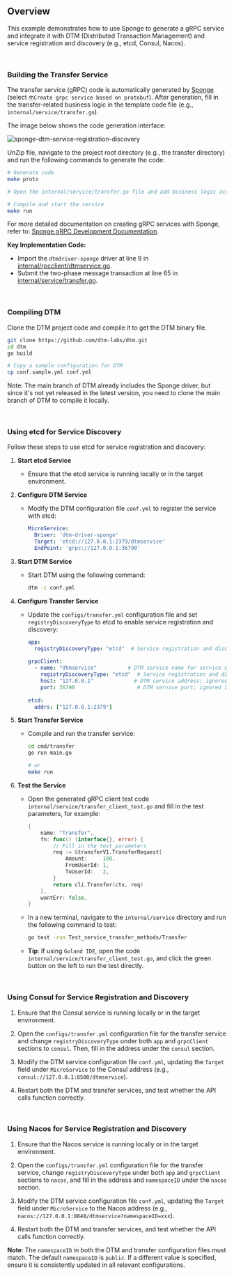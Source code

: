 
## Overview

This example demonstrates how to use Sponge to generate a gRPC service and integrate it with DTM (Distributed Transaction Management) and service registration and discovery (e.g., etcd, Consul, Nacos).

<br>

### Building the Transfer Service

The transfer service (gRPC) code is automatically generated by [Sponge](https://github.com/zhufuyi/sponge) (select `⓸Create grpc service based on protobuf`). After generation, fill in the transfer-related business logic in the template code file (e.g., `internal/service/transfer.go`).

The image below shows the code generation interface:

![sponge-dtm-service-registration-discovery](https://raw.githubusercontent.com/zhufuyi/sponge_examples/main/assets/en_sponge-dtm-service-registration-discovery.png)

UnZip file, navigate to the project root directory (e.g., the transfer directory) and run the following commands to generate the code:

```bash
# Generate code
make proto

# Open the internal/service/transfer.go file and add business logic according to the generated sample code.

# Compile and start the service
make run
```

For more detailed documentation on creating gRPC services with Sponge, refer to: [Sponge gRPC Development Documentation](https://go-sponge.com/zh-cn/microservice-development-protobuf).

**Key Implementation Code:**

- Import the `dtmdriver-sponge` driver at line 9 in [internal/rpcclient/dtmservice.go](internal/rpcclient/dtmservice.go).
- Submit the two-phase message transaction at line 65 in [internal/service/transfer.go](internal/service/transfer.go).

<br>

### Compiling DTM

Clone the DTM project code and compile it to get the DTM binary file.

```bash
git clone https://github.com/dtm-labs/dtm.git
cd dtm
go build

# Copy a sample configuration for DTM
cp conf.sample.yml conf.yml
```

Note: The main branch of DTM already includes the Sponge driver, but since it's not yet released in the latest version, you need to clone the main branch of DTM to compile it locally.

<br>

### Using etcd for Service Discovery

Follow these steps to use etcd for service registration and discovery:

1. **Start etcd Service**
    - Ensure that the etcd service is running locally or in the target environment.

2. **Configure DTM Service**
    - Modify the DTM configuration file `conf.yml` to register the service with etcd:
      ```yaml
      MicroService:
        Driver: 'dtm-driver-sponge'
        Target: 'etcd://127.0.0.1:2379/dtmservice'
        EndPoint: 'grpc://127.0.0.1:36790'
      ```

3. **Start DTM Service**
    - Start DTM using the following command:
      ```bash
      dtm -c conf.yml
      ```

4. **Configure Transfer Service**
    - Update the `configs/transfer.yml` configuration file and set `registryDiscoveryType` to etcd to enable service registration and discovery:
      ```yaml
      app:
        registryDiscoveryType: "etcd"  # Service registration and discovery types: consul, etcd, nacos. If empty, registration and discovery are not used.
 
      grpcClient:
        - name: "dtmservice"          # DTM service name for service discovery
          registryDiscoveryType: "etcd"  # Service registration and discovery types: consul, etcd, nacos. If empty, direct connection using host and port
          host: "127.0.0.1"             # DTM service address; ignored if service discovery is enabled
          port: 36790                    # DTM service port; ignored if service discovery is enabled
 
      etcd:
        addrs: ["127.0.0.1:2379"]
      ```

5. **Start Transfer Service**
    - Compile and run the transfer service:
      ```bash
      cd cmd/transfer
      go run main.go
      
      # or
      make run
      ```

6. **Test the Service**
    - Open the generated gRPC client test code `internal/service/transfer_client_test.go` and fill in the test parameters, for example:
      ```go
      {
          name: "Transfer",
          fn: func() (interface{}, error) {
              // Fill in the test parameters
              req := &transferV1.TransferRequest{
                  Amount:     100,
                  FromUserId: 1,
                  ToUserId:   2,
              }
              return cli.Transfer(ctx, req)
          },
          wantErr: false,
      }
      ```
    - In a new terminal, navigate to the `internal/service` directory and run the following command to test:
      ```bash
      go test -run Test_service_transfer_methods/Transfer
      ```
    - **Tip**: If using `Goland IDE`, open the code `internal/service/transfer_client_test.go`, and click the green button on the left to run the test directly.

<br>

### Using Consul for Service Registration and Discovery

1. Ensure that the Consul service is running locally or in the target environment.

2. Open the `configs/transfer.yml` configuration file for the transfer service and change `registryDiscoveryType` under both `app` and `grpcClient` sections to `consul`. Then, fill in the address under the `consul` section.

3. Modify the DTM service configuration file `conf.yml`, updating the `Target` field under `MicroService` to the Consul address (e.g., `consul://127.0.0.1:8500/dtmservice`).

4. Restart both the DTM and transfer services, and test whether the API calls function correctly.

<br>

### Using Nacos for Service Registration and Discovery

1. Ensure that the Nacos service is running locally or in the target environment.

2. Open the `configs/transfer.yml` configuration file for the transfer service, change `registryDiscoveryType` under both `app` and `grpcClient` sections to `nacos`, and fill in the address and `namespaceID` under the `nacos` section.

3. Modify the DTM service configuration file `conf.yml`, updating the `Target` field under `MicroService` to the Nacos address (e.g., `nacos://127.0.0.1:8848/dtmservice?namespaceID=xxx`).

4. Restart both the DTM and transfer services, and test whether the API calls function correctly.

**Note**: The `namespaceID` in both the DTM and transfer configuration files must match. The default `namespaceID` is `public`. If a different value is specified, ensure it is consistently updated in all relevant configurations.
